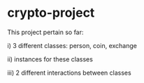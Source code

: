 # crypto-project

This project pertain so far:

i) 3 different classes: person, coin, exchange

ii) instances for these classes

iii) 2 different interactions between classes
